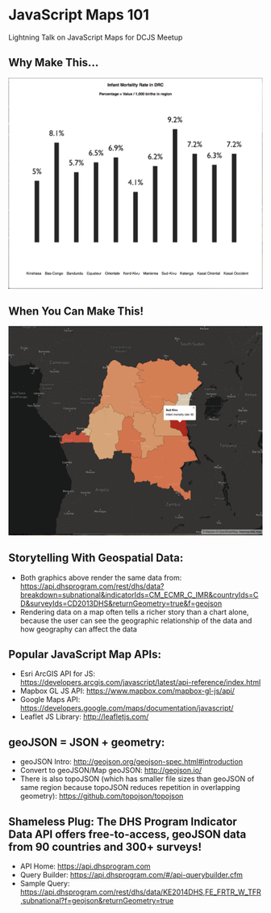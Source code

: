 # JavaScript Maps 101
Lightning Talk on JavaScript Maps for DCJS Meetup

## Why Make This...

![alt text](./bar-chart.png "Bar Chart")

## When You Can Make This!

![alt text](./map.png "Map")

## Storytelling With Geospatial Data:

- Both graphics above render the same data from: https://api.dhsprogram.com/rest/dhs/data?breakdown=subnational&indicatorIds=CM_ECMR_C_IMR&countryIds=CD&surveyIds=CD2013DHS&returnGeometry=true&f=geojson
- Rendering data on a map often tells a richer story than a chart alone, because the user can see the geographic relationship of the data and how geography can affect the data

## Popular JavaScript Map APIs:
- Esri ArcGIS API for JS: https://developers.arcgis.com/javascript/latest/api-reference/index.html
- Mapbox GL JS API: https://www.mapbox.com/mapbox-gl-js/api/
- Google Maps API: https://developers.google.com/maps/documentation/javascript/
- Leaflet JS Library: http://leafletjs.com/

## geoJSON = JSON + geometry:
- geoJSON Intro: http://geojson.org/geojson-spec.html#introduction
- Convert to geoJSON/Map geoJSON: http://geojson.io/
- There is also topoJSON (which has smaller file sizes than geoJSON of same region because topoJSON reduces repetition in overlapping geometry): https://github.com/topojson/topojson

## Shameless Plug: The DHS Program Indicator Data API offers free-to-access, geoJSON data from 90 countries and 300+ surveys!
- API Home: https://api.dhsprogram.com
- Query Builder: https://api.dhsprogram.com/#/api-querybuilder.cfm
- Sample Query: https://api.dhsprogram.com/rest/dhs/data/KE2014DHS,FE_FRTR_W_TFR,subnational?f=geojson&returnGeometry=true
